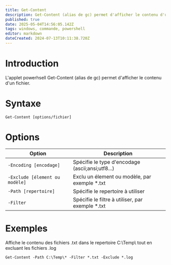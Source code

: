 ```yaml
---
title: Get-Content
description: Get-Content (alias de gc) permet d'afficher le contenu d'un fichier.
published: true
date: 2025-05-04T14:56:05.142Z
tags: windows, commande, powershell
editor: markdown
dateCreated: 2024-07-13T10:11:38.720Z
---
```


# Introduction

L'applet powerhsell Get-Content (alias de gc) permet d'afficher le contenu d'un fichier.

# Syntaxe

`Get-Content [options/fichier]`

# Options

| Option                         | Description                                       |
| ------------------------------ | ------------------------------------------------- |
| `-Encoding [encodage]`         | Spécifie le type d'encodage (ascii;ansi;utf8...)  |
| `-Exclude [élement ou modèle]` | Exclu un élement ou modèle, par exemple \*.txt    |
| `-Path [repertoire]`           | Spécifie le repertoire à utiliser                 |
| `-Filter`                      | Spécifie le filtre à utiliser, par exemple \*.txt |

# Exemples

Affiche le contenu des fichiers .txt dans le repertoire C:\Temp\ tout en excluant les fichiers .log

`Get-Content -Path C:\Temp\* -Filter *.txt -Exclude *.log`

